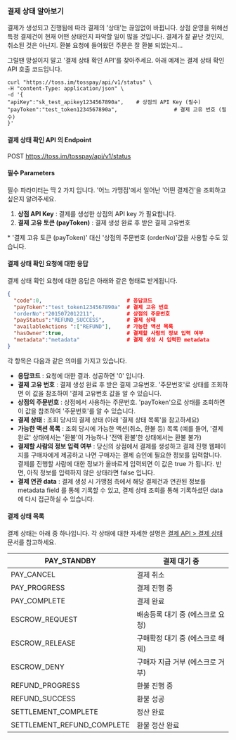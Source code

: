 ### 결제 상태 알아보기

결제가 생성되고 진행됨에 따라 결제의 '상태'는 끊임없이 바뀝니다. 상점 운영을 위해선 특정 결제건이 현재 어떤 상태인지 파악할 일이 많을 것입니다. 결제가 잘 끝난 것인지, 취소된 것은 아닌지. 환불 요청에 들어왔던 주문은 잘 환불 되었는지...

그럴땐 망설이지 말고 '결제 상태 확인 API'를 찾아주세요. 아래 예제는 결제 상태 확인 API 호출 코드입니다.

```curl
curl "https://toss.im/tosspay/api/v1/status" \
-H "content-Type: application/json" \
-d '{
"apiKey":"sk_test_apikey1234567890a",    # 상점의 API Key (필수)
"payToken":"test_token1234567890a",                  # 결제 고유 번호 (필수)
}'
```

#### 결제 상태 확인 API 의 Endpoint

POST https://toss.im/tosspay/api/v1/status

#### 필수 Parameters

필수 파라미터는 딱 2 가지 입니다. '어느 가맹점'에서 일어난 '어떤 결제건'을 조회하고 싶은지 알려주세요.

1. **상점 API Key** : 결제를 생성한 상점의 API key 가 필요합니다.
2. **결제 고유 토큰 (payToken)** : 결제 생성 완료 후 받은 결제 고유번호

\* '결제 고유 토큰 (payToken)' 대신 '상점의 주문번호 (orderNo)'값을 사용할 수도 있습니다.

#### 결제 상태 확인 요청에 대한 응답

결제 상태 확인 요청에 대한 응답은 아래와 같은 형태로 받게됩니다.

```json
{
  "code":0,                           # 응답코드
  "payToken":"test_token1234567890a"  # 결제 고유 번호
  "orderNo":"2015072012211",          # 상점의 주문번호
  "payStatus":"REFUND_SUCCESS",       # 결제 상태
  "availableActions ":["REFUND"],     # 가능한 액션 목록
  "hasOwner":true,                    # 결제할 사람의 정보 입력 여부
  "metadata":"metadata"               # 결제 생성 시 입력한 metadata
}
```

각 항목은 다음과 같은 의미를 가지고 있습니다.

* **응답코드** : 요청에 대한 결과. 성공하면 '0' 입니다.
* **결제 고유 번호** : 결제 생성 완료 후 받은 결제 고유번호. '주문번호'로 상태를 조회하면 이 값을 참조하여 '결제 고유번호 값을 알 수 있습니다.
* **상점의 주문번호** : 상점에서 사용하는 주문번호. 'payToken'으로 상태를 조회하면 이 값을 참조하여 '주문번호'를 알 수 있습니다.
* **결제 상태** : 조회 당시의 결제 상태 (아래 '결제 상태 목록'을 참고하세요)
* **가능한 액션 목록** : 조회 당시에 가능한 액션(취소, 환불 등) 목록 (예를 들어, '결제 완료' 상태에서는 '환불'이 가능하나 '전액 환불'한 상태에서는 환불 불가)
* **결제할 사람의 정보 입력 여부** : 당신의 상점에서 결제를 생성하고 결제 진행 웹페이지를 구매자에게 제공하고 나면 구매자는 결제 승인에 필요한 정보를 입력합니다. 결제를 진행할 사람에 대한 정보가 올바르게 입력되면 이 값은 true 가 됩니다. 반면, 아직 정보를 입력하지 않은 상태라면 false 입니다.
* **결제 연관 data** : 결제 생성 시 가맹점 측에서 해당 결제건과 연관된 정보를 metadata field 를 통헤 기록할 수 있고, 결제 상태 조회를 통해 기록하셨던 data 에 다시 접근하실 수 있습니다.

#### 결제 상태 목록

결제 상태는 아래 중 하나입니다.
각 상태에 대한 자세한 설명은 [결제 API > 결제 상태](http://tossdev.github.io/api.html#state) 문서를 참고하세요.

| PAY_STANDBY                | 결제 대기 중                     |
| -------------------------- | -------------------------------- |
| PAY_CANCEL                 | 결제 취소                        |
| PAY_PROGRESS               | 결제 진행 중                     |
| PAY_COMPLETE               | 결제 완료                        |
| ESCROW_REQUEST             | 배송등록 대기 중 (에스크로 요청) |
| ESCROW_RELEASE             | 구매확정 대기 중 (에스크로 해제) |
| ESCROW_DENY                | 구매자 지급 거부 (에스크로 거부) |
| REFUND_PROGRESS            | 환불 진행 중                     |
| REFUND_SUCCESS             | 환불 성공                        |
| SETTLEMENT_COMPLETE        | 정산 완료                        |
| SETTLEMENT_REFUND_COMPLETE | 환불 정산 완료                   |
